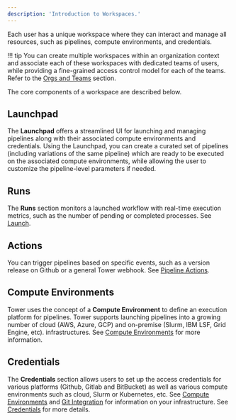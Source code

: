 ```yaml
---
description: 'Introduction to Workspaces.'
---
```


Each user has a unique workspace where they can interact and manage all resources, such as pipelines, compute environments, and credentials.

!!! tip
    You can create multiple workspaces within an organization context and associate each of these workspaces with dedicated teams of users, while providing a fine-grained access control model for each of the teams. Refer to the [Orgs and Teams](../orgs-and-teams/overview.md) section.

The core components of a workspace are described below.

## Launchpad

The **Launchpad** offers a streamlined UI for launching and managing pipelines along with their associated compute environments and credentials. Using the Launchpad, you can create a curated set of pipelines (including variations of the same pipeline) which are ready to be executed on the associated compute environments, while allowing the user to customize the pipeline-level parameters if needed.

## Runs

The **Runs** section monitors a launched workflow with real-time execution metrics, such as the number of pending or completed processes. See [Launch](../launch/launch.md).

## Actions

You can trigger pipelines based on specific events, such as a version release on Github or a general Tower webhook. See [Pipeline Actions](../pipeline-actions/overview.md).

## Compute Environments

Tower uses the concept of a **Compute Environment** to define an execution platform for pipelines. Tower supports launching pipelines into a growing number of cloud (AWS, Azure, GCP) and on-premise (Slurm, IBM LSF, Grid Engine, etc). infrastructures. See [Compute Environments](../compute-envs/overview.md) for more information.

## Credentials

The **Credentials** section allows users to set up the access credentials for various platforms (Github, Gitlab and BitBucket) as well as various compute environments such as cloud, Slurm  or Kubernetes, etc. See [Compute Environments](../compute-envs/overview.md) and [Git Integration](../git/overview.md) for information on your infrastructure. See [Credentials](../credentials/overview.md) for more details.
